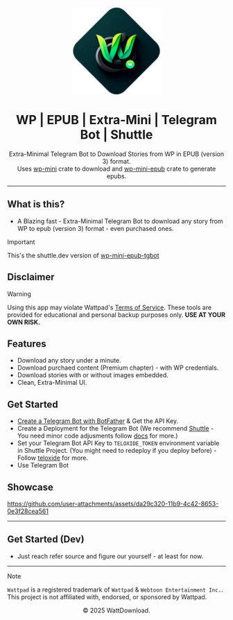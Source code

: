 <p align="center">
  <img src="logo.png" alt="WattDownload Logo" width="200px">
</p>

<h1 align="center">WP | EPUB | Extra-Mini | Telegram Bot | Shuttle</h1>

<p align="center">
  Extra-Minimal Telegram Bot to Download Stories from WP in EPUB (version 3) format. <br/>
  Uses <a href="https://crates.io/crates/wp-mini">wp-mini</a> crate to download and <a href="https://crates.io/crates/wp-mini-epub">wp-mini-epub</a> crate to generate epubs.
</p>

---

## What is this?
- A Blazing fast - Extra-Minimal Telegram Bot to download any story from WP to epub (version 3) format - even purchased ones.

> [!IMPORTANT]
> This's the shuttle.dev version of [wp-mini-epub-tgbot](https://github.com/WattDownload/wp-mini-epub-tgbot)

## Disclaimer
> [!WARNING]
> Using this app may violate Wattpad's [Terms of Service](https://policies.wattpad.com/terms/). These tools are provided for educational and personal backup purposes only. **USE AT YOUR OWN RISK.**

## Features
- Download any story under a minute.
- Download purchaed content (Premium chapter) - with WP credentials.
- Download stories with or without images embedded.
- Clean, Extra-Minimal UI.

## Get Started
 - [Create a Telegram Bot with BotFather](https://t.me/botfather) & Get the API Key.
 - Create a Deployment for the Telegram Bot (We recommend [Shuttle](https://shuttle.dev/) - You need minor code adjusments follow [docs](https://docs.shuttle.dev/welcome/introduction) for more.)
 - Set your Telegram Bot API Key to `TELOXIDE_TOKEN` environment variable in Shuttle Project. (You might need to redeploy if you deploy before) - Follow [teloxide](https://github.com/teloxide/teloxide) for more.
 - Use Telegram Bot
   
## Showcase
https://github.com/user-attachments/assets/da29c320-11b9-4c42-8653-0e3f28cea561

---

## Get Started (Dev)
- Just reach refer source and figure our yourself - at least for now.

---

> [!NOTE]
> `Wattpad` is a registered trademark of `Wattpad` & `Webtoon Entertainment Inc.`. This project is not affiliated with, endorsed, or sponsored by Wattpad.

<p align="center">© 2025 WattDownload.</p>
